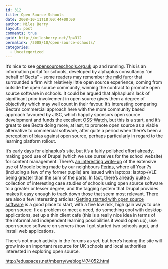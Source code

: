 ```yaml
---
id: 312
title: Open Source Schools
date: 2008-10-11T18:00:44+00:00
author: Miles Berry
layout: post 
comments: true
guid: http://milesberry.net/?p=312
permalink: /2008/10/open-source-schools/
categories:
  - Uncategorized
---
```

It&#8217;s nice to see [opensourceschools.org.uk](http://opensourceschools.org.uk/ "opensourceschools.org.uk") up and running. This is an information portal for schools, developed by alphaplus consultancy &#8220;on behalf of Becta&#8221; &#8211; some readers may remember [the mild furor](http://oss.itproportal.com/articles/2008/06/17/bectas-open-source-contract-alpha-plus-outrages-other-bidders/ "the mild furor") that surrounded a firm with relatively little open source experience, coming from outside the open source community, winning the contract to promote open source software in schools. It could be argued that alphaplus&#8217;s lack of significant prior involvement in open source gives them a degree of objectivity which may well count in their favour. It&#8217;s interesting comparing Becta&#8217;s commercial approach here with the more community based approach favoured by JISC, which happily sponsors open source development and funds the excellent [OSS-Watch](http://www.oss-watch.ac.uk/ "OSS-Watch"), but this is a start, and it&#8217;s great to see Becta doing more, at last, to promote open source as a viable alternative to commercial software, after quite a period when there&#8217;s been a perception of bias against open source, perhaps particularly in regard to the learning platform rollout.

<!--more-->

It&#8217;s early days for alphaplus&#8217;s site, but it&#8217;s a fairly polished effort already, making good use of Drupal (which we use ourselves for the school website) for content management. There&#8217;s [an interesting write-up](http://www.opensourceschools.org.uk/perins-school-case-study.html "an interesting write-up") of the extensive use of Moodle being made by our neighbours [Perins,](http://www.perins.net/ "Perins,") where all Year 7s (including a few of my former pupils) are issued with laptops: laptop+VLE being greater than the sum of the parts. In fact, there&#8217;s already quite a collection of interesting case studies of schools using open source software to a greater or lesser degree, and the tagging system that Drupal provides makes it easy enough to track down those that seem most relevant. There are also a few interesting articles: [Getting started with open source software](http://www.opensourceschools.org.uk/node/138 "Getting started with open source software") is a good place to start, with a five low risk, high gain ways to use open source: fix a problem or meet a need, do something cool with desktop applications, set up a thin client cafe (this is a really nice idea in terms of the informal and independent learning possibilities it would open up), use open source software on servers (how I got started two schools ago), and install web applications.

There&#8217;s not much activity in the forums as yet, but here&#8217;s hoping the site will grow into an important resource for UK schools and local authorities interested in exploring open source.

http://eduspaces.net/mberry/weblog/474052.html
